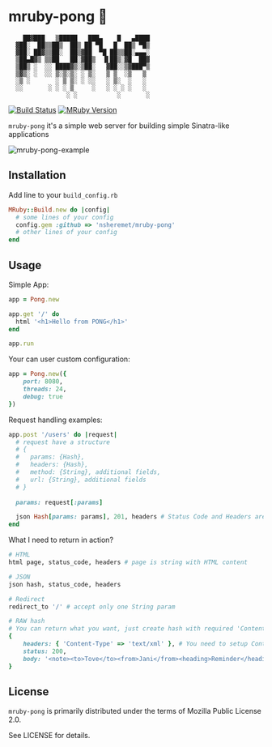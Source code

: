 # mruby-pong 🏓

        ██▓███   ▒█████   ███▄    █   ▄████ 
      ▓██░  ██▒▒██▒  ██▒ ██ ▀█   █  ██▒ ▀█▒
      ▓██░ ██▓▒▒██░  ██▒▓██  ▀█ ██▒▒██░▄▄▄░
      ▒██▄█▓▒ ▒▒██   ██░▓██▒  ▐▌██▒░▓█  ██▓
      ▒██▒ ░  ░░ ████▓▒░▒██░   ▓██░░▒▓███▀▒
      ▒▓▒░ ░  ░░ ▒░▒░▒░ ░ ▒░   ▒ ▒  ░▒   ▒ 
      ░▒ ░       ░ ▒ ▒░ ░ ░░   ░ ▒░  ░   ░ 
      ░░       ░ ░ ░ ▒     ░   ░ ░ ░ ░   ░ 
                    ░ ░           ░       ░ 

[![Build Status](https://travis-ci.org/nsheremet/mruby-pong.svg?branch=master)](https://travis-ci.org/nsheremet/mruby-pong) [![MRuby Version](https://img.shields.io/badge/mruby-v1.3.0-green.svg)](https://github.com/mruby/mruby)

`mruby-pong` it's a simple web server for building simple Sinatra-like applications

![mruby-pong-example](https://i.imgur.com/2Cvm6ba.gif)

## Installation

Add line to your `build_config.rb`

```ruby
MRuby::Build.new do |config|
  # some lines of your config
  config.gem :github => 'nsheremet/mruby-pong'
  # other lines of your config
end
```

## Usage

Simple App:

```ruby
app = Pong.new

app.get '/' do
  html '<h1>Hello from PONG</h1>'
end

app.run
```

Your can user custom configuration:

```ruby
app = Pong.new({
    port: 8080,
    threads: 24,
    debug: true
})
```

Request handling examples:

```ruby
app.post '/users' do |request|
  # request have a structure
  # {
  #   params: {Hash},
  #   headers: {Hash},   
  #   method: {String}, additional fields,
  #   url: {String}, additional fields
  # }
  
  params: request[:params]

  json Hash[params: params], 201, headers # Status Code and Headers are optional
end
```

What I need to return in action?

```ruby
# HTML
html page, status_code, headers # page is string with HTML content

# JSON
json hash, status_code, headers

# Redirect
redirect_to '/' # accept only one String param

# RAW hash
# You can return what you want, just create hash with required 'Content-Type' header
{
    headers: { 'Content-Type' => 'text/xml' }, # You need to setup Content-Type headers
    status: 200,
    body: '<note><to>Tove</to><from>Jani</from><heading>Reminder</heading><body>Don\'t foget me this weekend!</body></note>'
}

```


## License

`mruby-pong` is primarily distributed under the terms of Mozilla Public License 2.0.

See LICENSE for details.